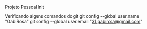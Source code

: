Projeto Pessoal Init

Verificando alguns comandos do git
git config --global user.name "GabiRosa"
git config --global user.email "31.gabirosa@gmail.com"